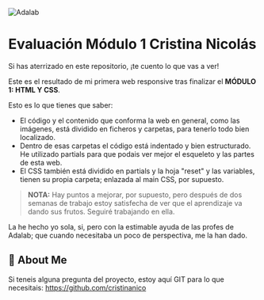 ![Adalab](https://beta.adalab.es/resources/images/adalab-logo-155x61-bg-white.png)

# Evaluación Módulo 1 Cristina Nicolás

Si has aterrizado en este repositorio, ¡te cuento lo que vas a ver!

Este es el resultado de mi primera web responsive tras finalizar el **MÓDULO 1: HTML Y CSS**.

Esto es lo que tienes que saber:

- El código y el contenido que conforma la web en general, como las imágenes, está dividido en ficheros y carpetas, para tenerlo todo bien localizado.
- Dentro de esas carpetas el código está indentado y bien estructurado. He utilizado partials para que podais ver mejor el esqueleto y las partes de esta web. 
- El CSS también está dividido en partials y la hoja "reset" y las variables, tienen su propia carpeta; enlazada al main CSS, por supuesto.

> **NOTA:** Hay puntos a mejorar, por supuesto, pero después de dos semanas de trabajo estoy satisfecha de ver que el aprendizaje va dando sus frutos. Seguiré trabajando en ella.

La he hecho yo sola, si, pero con la estimable ayuda de las profes de Adalab; que cuando necesitaba un poco de perspectiva, me la han dado. 

## 🚀 About Me
Si teneis alguna pregunta del proyecto, estoy aquí GIT para lo que necesitais: https://github.com/cristinanico